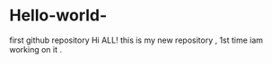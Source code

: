 # Hello-world-
first github repository
Hi ALL!
this is my new repository , 1st time iam working on it .
